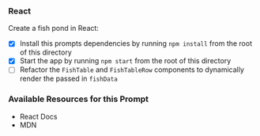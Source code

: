 ### React

Create a fish pond in React:

* [x] Install this prompts dependencies by running `npm install` from the root of this directory
* [x] Start the app by running `npm start` from the root of this directory
* [ ] Refactor the `FishTable` and `FishTableRow` components to dynamically render the passed in `fishData`

### Available Resources for this Prompt
* React Docs
* MDN